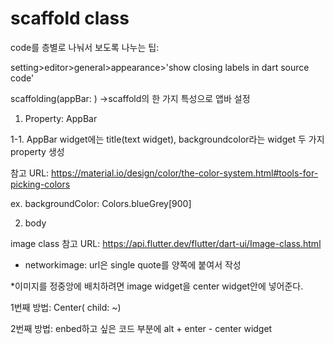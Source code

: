 # scaffold class
code를 층별로 나눠서 보도록 나누는 팁:

 setting>editor>general>appearance>'show closing labels in dart source code'

scaffolding(appBar: ) ->scaffold의 한 가지 특성으로 앱바 설정

   1. Property: AppBar

1-1. AppBar widget에는 title(text widget), backgroundcolor라는 widget 두 가지 property 생성 

참고 URL: https://material.io/design/color/the-color-system.html#tools-for-picking-colors

ex. backgroundColor: Colors.blueGrey[900]

2. body

image class 참고 URL: https://api.flutter.dev/flutter/dart-ui/Image-class.html

* networkimage: url은 single quote를 양쪽에 붙여서 작성

*이미지를 정중앙에 배치하려면 image widget을 center widget안에 넣어준다.

1번째 방법: Center(
   child: ~)

2번째 방법: enbed하고 싶은 코드 부분에 alt + enter - center widget

